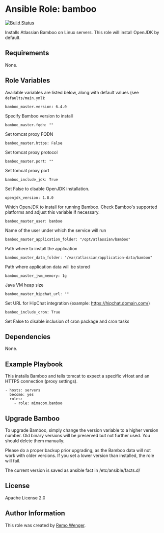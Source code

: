 # Ansible Role: bamboo

[![Build Status](https://travis-ci.org/mimacom/ansible-role-bamboo.svg?branch=master)](https://travis-ci.org/mimacom/ansible-role-bamboo)

Installs Atlassian Bamboo on Linux servers. This role will install OpenJDK by default.

## Requirements

None.


## Role Variables

Available variables are listed below, along with default values (see
`defaults/main.yml`):

    bamboo_master.version: 6.4.0

Specify Bamboo version to install

    bamboo_master.fqdn: ""

Set tomcat proxy FQDN

    bamboo_master.https: False

Set tomcat proxy protocol

    bamboo_master.port: ""

Set tomcat proxy port

    bamboo_include_jdk: True

Set False to disable OpenJDK installation.

    openjdk_version: 1.8.0

Which OpenJDK to install for running Bamboo. Check Bamboo's supported platforms and adjust this variable if necessary.

    bamboo_master_user: bamboo

Name of the user under which the service will run

    bamboo_master_application_folder: "/opt/atlassian/bamboo"

Path where to install the application

    bamboo_master_data_folder: "/var/atlassian/application-data/bamboo"

Path where application data will be stored

    bamboo_master_jvm_memory: 1g

Java VM heap size

    bamboo_master_hipchat_url: ""

Set URL for HipChat integration (example: https://hipchat.domain.com/)

    bamboo_include_cron: True

Set False to disable inclusion of cron package and cron tasks


## Dependencies

None.

## Example Playbook

This installs Bamboo and tells tomcat to expect a specific vHost and an
HTTPS connection (proxy settings).

    - hosts: servers
      become: yes
      roles:
        - role: mimacom.bamboo

## Upgrade Bamboo

To upgrade Bamboo, simply change the version variable to a higher
version number. Old binary versions will be preserved but not further
used. You should delete them manually.

Please do a proper backup prior upgrading, as the Bamboo data will not
work with older versions. If you set a lower version than installed, the
role will fail.

The current version is saved as ansible fact in /etc/ansible/facts.d/

## License

Apache License 2.0

## Author Information

This role was created by [Remo Wenger](http://www.remowenger.ch).
